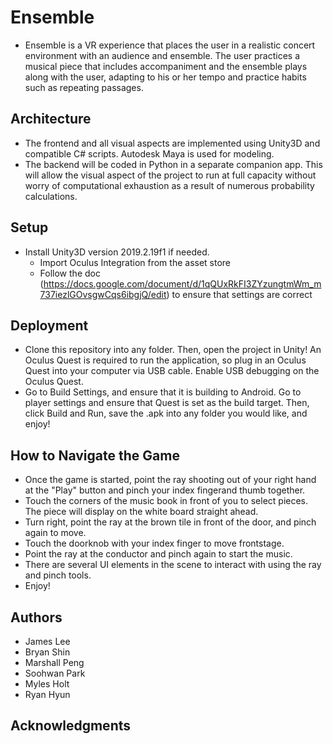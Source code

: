 # Ensemble

* Ensemble is a VR experience that places the user in a realistic concert environment with an audience and ensemble. The user practices a musical piece that includes accompaniment and the ensemble plays along with the user, adapting to his or her tempo and practice habits such as repeating passages.

## Architecture

* The frontend and all visual aspects are implemented using Unity3D and compatible C# scripts. Autodesk Maya is used for modeling.
* The backend will be coded in Python in a separate companion app. This will allow the visual aspect of the project to run at full capacity without worry of computational exhaustion as a result of numerous probability calculations.

## Setup

* Install Unity3D version 2019.2.19f1 if needed.
     * Import Oculus Integration from the asset store
     * Follow the doc (https://docs.google.com/document/d/1qQUxRkFI3ZYzungtmWm_m737iezlGOvsgwCqs6ibgjQ/edit) to ensure that settings are correct


## Deployment

* Clone this repository into any folder. Then, open the project in Unity! An Oculus Quest is required to run the application, so plug in an Oculus Quest into your computer via USB cable. Enable USB debugging on the Oculus Quest.
* Go to Build Settings, and ensure that it is building to Android. Go to player settings and ensure that Quest is set as the build target. Then, click Build and Run, save the .apk into any folder you would like, and enjoy!

## How to Navigate the Game
* Once the game is started, point the ray shooting out of your right hand at the "Play" button and pinch your index fingerand thumb together.
* Touch the corners of the music book in front of you to select pieces. The piece will display on the white board straight ahead.
* Turn right, point the ray at the brown tile in front of the door, and pinch again to move.
* Touch the doorknob with your index finger to move frontstage.
* Point the ray at the conductor and pinch again to start the music.
* There are several UI elements in the scene to interact with using the ray and pinch tools.
* Enjoy!

## Authors

* James Lee
* Bryan Shin
* Marshall Peng
* Soohwan Park
* Myles Holt
* Ryan Hyun

## Acknowledgments

